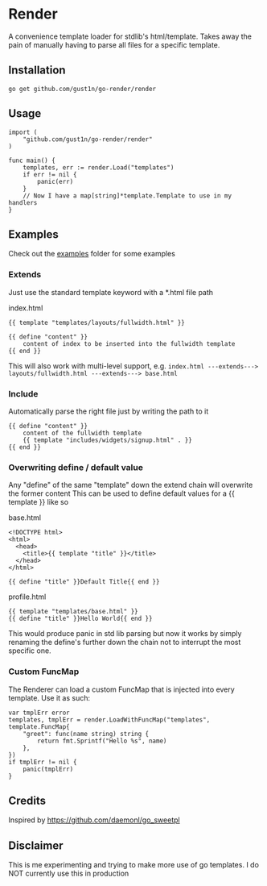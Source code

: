 Render
========

A convenience template loader for stdlib's html/template. Takes away the pain of manually having to parse all files for a specific template.

## Installation
```go get github.com/gust1n/go-render/render```

## Usage
    import (
        "github.com/gust1n/go-render/render"
    )

    func main() {
        templates, err := render.Load("templates")
        if err != nil {
            panic(err)
        }
        // Now I have a map[string]*template.Template to use in my handlers
    }

## Examples
Check out the [examples](https://github.com/gust1n/go-render/tree/master/examples) folder for some examples

### Extends
Just use the standard template keyword with a *.html file path

index.html
	
	{{ template "templates/layouts/fullwidth.html" }}

	{{ define "content" }}
	    content of index to be inserted into the fullwidth template
	{{ end }}

This will also work with multi-level support, e.g. 
```index.html ---extends---> layouts/fullwidth.html ---extends---> base.html```

### Include
Automatically parse the right file just by writing the path to it

    {{ define "content" }}
        content of the fullwidth template
        {{ template "includes/widgets/signup.html" . }}
    {{ end }}

### Overwriting define / default value
Any "define" of the same "template" down the extend chain will overwrite the former content
This can be used to define default values for a {{ template }} like so

base.html

    <!DOCTYPE html>
	<html>
	  <head>
	    <title>{{ template "title" }}</title>
	  </head>
	</html>

	{{ define "title" }}Default Title{{ end }}

profile.html

    {{ template "templates/base.html" }}
    {{ define "title" }}Hello World{{ end }}

This would produce panic in std lib parsing but now it works by simply renaming the define's further down the chain not to interrupt the most specific one.

### Custom FuncMap
The Renderer can load a custom FuncMap that is injected into every template. Use it as such:

	var tmplErr error
    templates, tmplErr = render.LoadWithFuncMap("templates", template.FuncMap{
        "greet": func(name string) string {
            return fmt.Sprintf("Hello %s", name)
        },
    })
    if tmplErr != nil {
        panic(tmplErr)
    }

## Credits
Inspired by https://github.com/daemonl/go_sweetpl

## Disclaimer
This is me experimenting and trying to make more use of go templates. I do NOT currently use this in production
